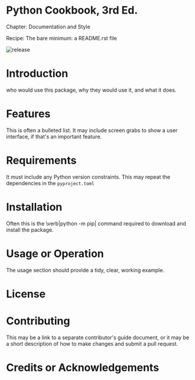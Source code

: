 # Python Cookbook, 3rd Ed.

Chapter: Documentation and Style

Recipe: The bare minimum: a README.rst file


![release](https://img.shields.io/pypi/v/pylit3.png)

# Introduction

who would use this package, why they would use it, and what it does.

# Features

This is often a bulleted list. It may include screen grabs to show a user interface, if that's an important feature.

# Requirements

It must include any Python version constraints.
This may repeat the dependencies in the `pyproject.toml`

# Installation

Often this is the \verb|python -m pip| command required to download and install the package.

# Usage or Operation

The usage section should provide a tidy, clear, working example.

# License

# Contributing

This may be a link to a separate contributor's guide document, or it may be a short description
of how to make changes and submit a pull request.

# Credits or Acknowledgements
